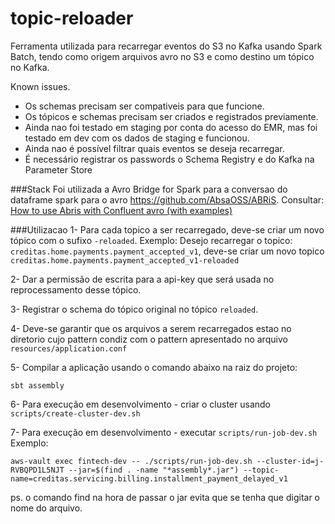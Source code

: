 # topic-reloader

Ferramenta utilizada para recarregar eventos do S3 no Kafka usando Spark Batch, tendo como origem arquivos avro no S3 e como destino um tópico no Kafka.

Known issues.
- Os schemas precisam ser compativeis para que funcione.
- Os tópicos e schemas precisam ser criados e registrados previamente.
- Ainda nao foi testado em staging por conta do acesso do EMR, mas foi testado em dev com os dados de staging e funcionou.
- Ainda nao é possível filtrar quais eventos se deseja recarregar.
- É necessário registrar os passwords o Schema Registry e do Kafka na Parameter Store

###Stack
Foi utilizada a Avro Bridge for Spark para a conversao do dataframe spark para o avro https://github.com/AbsaOSS/ABRiS. Consultar: [How to use Abris with Confluent avro (with examples)](https://github.com/AbsaOSS/ABRiS/blob/master/documentation/confluent-avro-documentation.md)

###Utilizacao
1- Para cada topico a ser recarregado, deve-se criar um novo tópico com o sufixo `-reloaded`. 
Exemplo: Desejo recarregar o topico: `creditas.home.payments.payment_accepted_v1`, deve-se criar um novo topico `creditas.home.payments.payment_accepted_v1-reloaded`

2- Dar a permissão de escrita para a api-key que será usada no reprocessamento desse tópico.

3- Registrar o schema do tópico original no tópico `reloaded`.

4- Deve-se garantir que os arquivos a serem recarregados estao no diretorio cujo pattern condiz com o pattern apresentado no arquivo `resources/application.conf`

5- Compilar a aplicação usando o comando abaixo na raiz do projeto: 
```
sbt assembly
```

6- Para execução em desenvolvimento - criar o cluster usando `scripts/create-cluster-dev.sh`

7- Para execução em desenvolvimento - executar `scripts/run-job-dev.sh`
    Exemplo: 
```
aws-vault exec fintech-dev -- ./scripts/run-job-dev.sh --cluster-id=j-RVBQPD1L5NJT --jar=$(find . -name "*assembly*.jar") --topic-name=creditas.servicing.billing.installment_payment_delayed_v1
```

ps. o comando find na hora de passar o jar evita que se tenha que digitar o nome do arquivo.

